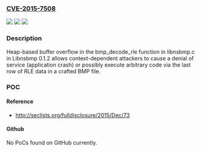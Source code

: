 ### [CVE-2015-7508](https://cve.mitre.org/cgi-bin/cvename.cgi?name=CVE-2015-7508)
![](https://img.shields.io/static/v1?label=Product&message=Libnsbmp&color=blue)
![](https://img.shields.io/static/v1?label=Version&message=%3D%200.1.2%20&color=brighgreen)
![](https://img.shields.io/static/v1?label=Vulnerability&message=Buffer%20Overflow&color=brighgreen)

### Description

Heap-based buffer overflow in the bmp_decode_rle function in libnsbmp.c in Libnsbmp 0.1.2 allows context-dependent attackers to cause a denial of service (application crash) or possibly execute arbitrary code via the last row of RLE data in a crafted BMP file.

### POC

#### Reference
- http://seclists.org/fulldisclosure/2015/Dec/73

#### Github
No PoCs found on GitHub currently.

